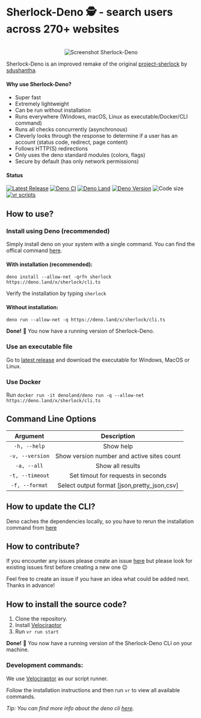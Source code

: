 # Sherlock-Deno 🕵️ - search users across 270+ websites

<p align="center">
  <br>
  <img alt="Screenshot Sherlock-Deno" src="https://github.com/checkerschaf/sherlock-deno/raw/master/screenshot.png" />
  <br>
</p>

Sherlock-Deno is an improved remake of the original
[project-sherlock](https://github.com/sherlock-project/sherlock) by
[sdushantha](https://github.com/sdushantha).

#### Why use Sherlock-Deno?

- Super fast
- Extremely lightweight
- Can be run without installation
- Runs everywhere (Windows, macOS, Linux as executable/Docker/CLI command)
- Runs all checks concurrently (asynchronous)
- Cleverly looks through the response to determine if a user has an account
  (status code, redirect, page content)
- Follows HTTP(S) redirections
- Only uses the deno standard modules (colors, flags)
- Secure by default (has only network permissions)

#### Status

[![Latest Release](https://img.shields.io/github/release/checkerschaf/sherlock-deno.svg?label=Latest%20Release)](https://github.com/checkerschaf/sherlock-deno/releases/latest)
[![Deno CI](https://img.shields.io/github/workflow/status/checkerschaf/sherlock-deno/Deno%20CI?label=Deno%20CI&logo=GitHub)](https://github.com/checkerschaf/sherlock-deno/actions)
[![Deno Land](https://img.shields.io/badge/available%20on-deno.land/x-lightgrey.svg?logo=deno)](https://deno.land/x/sherlock)
[![Deno Version](https://img.shields.io/badge/Deno%20Version-^1.14.0-lightgrey?logo=deno)](https://deno.land)
![Code size](https://img.shields.io/github/languages/code-size/checkerschaf/sherlock-deno?label=Code%20Size)
[![vr scripts](https://badges.velociraptor.run/flat.svg)](https://velociraptor.run)

## How to use?

### Install using Deno (recommended)

Simply install deno on your system with a single command. You can find the
offical command [here](https://deno.land/#installation).

#### With installation (recommended):

`deno install --allow-net -qrfn sherlock https://deno.land/x/sherlock/cli.ts`

Verify the installation by typing `sherlock`

#### Without installation:

`deno run --allow-net -q https://deno.land/x/sherlock/cli.ts`

**Done!** 🎉 You now have a running version of Sherlock-Deno.

### Use an executable file

Go to
[latest release](https://github.com/checkerschaf/sherlock-deno/releases/latest)
and download the executable for Windows, MacOS or Linux.

### Use Docker

Run
`docker run -it denoland/deno run -q --allow-net https://deno.land/x/sherlock/cli.ts`

## Command Line Options

|    Argument     |                 Description                 |
| :-------------: | :-----------------------------------------: |
|  `-h, --help`   |                  Show help                  |
| `-v, --version` | Show version number and active sites count  |
|   `-a, --all`   |              Show all results               |
| `-t, --timeout` |     Set timout for requests in seconds      |
| `-f, --format`  | Select output format [json,pretty_json,csv] |

## How to update the CLI?

Deno caches the dependencies locally, so you have to rerun the installation
command from
[here](https://github.com/checkerschaf/sherlock-deno-update#with-installation-recommended)

## How to contribute?

If you encounter any issues please create an issue
[here](https://github.com/checkerschaf/sherlock-deno/issues) but please look for
existing issues first before creating a new one 😉

Feel free to create an issue if you have an idea what could be added next.
Thanks in advance!

## How to install the source code?

1. Clone the repository.
2. Install [Velociraptor](https://velociraptor.run)
3. Run `vr run start`

**Done!** 🎉 You now have a running version of the Sherlock-Deno CLI on your
machine.

### Development commands:

We use [Velociraptor](https://velociraptor.run) as our script runner.

Follow the installation instructions and then run `vr` to view all available
commands.

_Tip: You can find more info about the deno cli
[here](https://deno.land/manual/getting_started/command_line_interface)._
